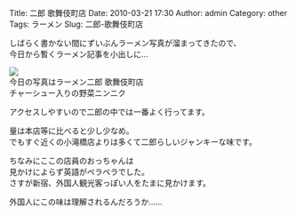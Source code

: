 Title: 二郎 歌舞伎町店
Date: 2010-03-21 17:30
Author: admin
Category: other
Tags: ラーメン
Slug: 二郎-歌舞伎町店

しばらく書かない間にずいぶんラーメン写真が溜まってきたので、  
今日から暫くラーメン記事を小出しに…

[![](http://farm3.static.flickr.com/2699/4448888975_e0c372022c_m.jpg)](http://www.flickr.com/photos/46200029@N06/4448888975/)  
今日の写真はラーメン二郎 歌舞伎町店  
チャーシュー入りの野菜ニンニク

アクセスしやすいので二郎の中では一番よく行ってます。

量は本店等に比べると少し少なめ。  
でもすぐ近くの小滝橋店よりは多くて二郎らしいジャンキーな味です。

ちなみにここの店員のおっちゃんは  
見かけによらず英語がペラペラでした。  
さすが新宿、外国人観光客っぽい人をたまに見かけます。

外国人にこの味は理解されるんだろうか……
